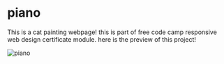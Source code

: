# piano
This is a cat painting webpage! this is part of free code camp responsive web design certificate module.
here is the preview of this project! 

![piano](https://github.com/AbdullaAlHarun/piano/assets/142358355/2903cdbe-f45d-4a17-b4e8-4b1e3c43402b)
